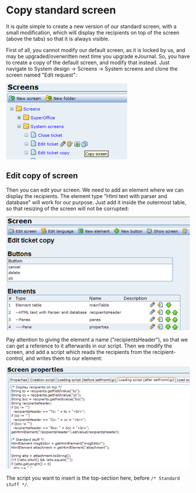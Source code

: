 <properties date="2016-06-24"
SortOrder="2"
/>

Copy standard screen
====================

It is quite simple to create a new version of our standard screen, with a small modification, which will display the recipients on top of the screen (above the tabs) so that it is always visible.

First of all, you cannot modify our default screen, as it is locked by us, and may be upgraded/overwritten next time you upgrade eJournal. So, you have to create a copy of the default screen, and modify that instead. Just navigate to System design -&gt; Screens -&gt; System screens and clone the screen named "Edit request":

![](Show%20recpients%20in%20New%20Request_files/Copy%20screen.png)

Edit copy of screen
-------------------

Then you can edit your screen. We need to add an element where we can display the recipients. The element type "Html text with parser and database" will work for our purpose. Just add it inside the outermost table, so that resizing of the screen will not be corrupted:

![](Show%20recpients%20in%20New%20Request_files/Add%20element.png)

Pay attention to giving the element a name ("recipientsHeader"), so that we can get a reference to it afterwards in our script. Then we modify the screen, and add a script which reads the recipients from the recipient-control, and writes them to our element:

![](Show%20recpients%20in%20New%20Request_files/Script.png)

The script you want to insert is the top-section here, before `/* Standard stuff */`.
